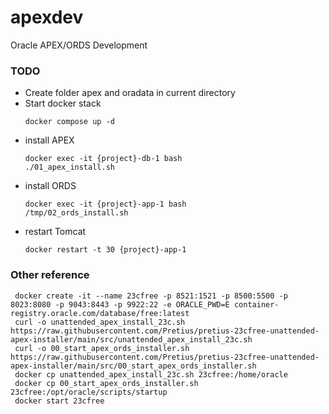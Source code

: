 # apexdev

Oracle APEX/ORDS Development

### TODO

* Create folder apex and oradata in current directory
* Start docker stack
  ```
  docker compose up -d
  ```
* install APEX 
  ```
  docker exec -it {project}-db-1 bash
  ./01_apex_install.sh
  ```
* install ORDS
  ```
  docker exec -it {project}-app-1 bash
  /tmp/02_ords_install.sh
  ```
* restart Tomcat
  ```
  docker restart -t 30 {project}-app-1
  ```

### Other reference
```
 docker create -it --name 23cfree -p 8521:1521 -p 8500:5500 -p 8023:8080 -p 9043:8443 -p 9922:22 -e ORACLE_PWD=E container-registry.oracle.com/database/free:latest
 curl -o unattended_apex_install_23c.sh https://raw.githubusercontent.com/Pretius/pretius-23cfree-unattended-apex-installer/main/src/unattended_apex_install_23c.sh
 curl -o 00_start_apex_ords_installer.sh https://raw.githubusercontent.com/Pretius/pretius-23cfree-unattended-apex-installer/main/src/00_start_apex_ords_installer.sh
 docker cp unattended_apex_install_23c.sh 23cfree:/home/oracle
 docker cp 00_start_apex_ords_installer.sh 23cfree:/opt/oracle/scripts/startup
 docker start 23cfree
```



